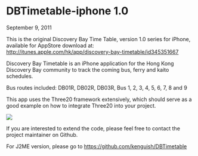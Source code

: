DBTimetable-iphone 1.0
======================
September 9, 2011

This is the original Discovery Bay Time Table, version 1.0 series for iPhone, available for AppStore download at:
http://itunes.apple.com/hk/app/discovery-bay-timetable/id345351667

Discovery Bay Timetable is an iPhone application for the Hong Kong Discovery Bay community to track the coming bus, ferry and kaito schedules. 

Bus routes included: 
DB01R, DB02R, DB03R, Bus 1, 2, 3, 4, 5, 6, 7, 8 and 9 

This app uses the Three20 framework extensively, which should serve as a good example on how to integrate Three20 into your project. 

[![](http://github.com/kenguish/DBTimetable-iPhone-1.0/raw/master/Default.png)](http://github.com/kenguish/DBTimetable-iPhone-1.0/raw/master/Default.png)

If you are interested to extend the code, please feel free to contact the project
maintainer on Github.

For J2ME version, please go to https://github.com/kenguish/DBTimetable